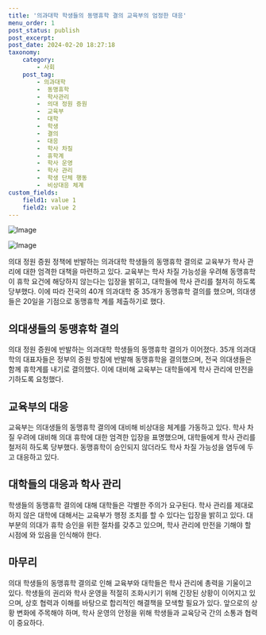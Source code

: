 ```yaml
---
title: '의과대학 학생들의 동맹휴학 결의 교육부의 엄정한 대응'
menu_order: 1
post_status: publish
post_excerpt: 
post_date: 2024-02-20 18:27:18
taxonomy:
    category:
        - 사회
    post_tag:
        - 의과대학
        -  동맹휴학
        -  학사관리
        -  의대 정원 증원
        -  교육부
        -  대학
        -  학생
        -  결의
        -  대응
        -  학사 차질
        -  휴학계
        -  학사 운영
        -  학사 관리
        -  학생 단체 행동
        -  비상대응 체계
custom_fields:
    field1: value 1
    field2: value 2
---
```


![Image](https://imgnews.pstatic.net/image/001/2024/02/20/PYH2024021913950001300_P4_20240220050106792.jpg?type=w647)

![Image](https://imgnews.pstatic.net/image/001/2024/02/20/PYH2024021906640001300_P4_20240220050106796.jpg?type=w647)

의대 정원 증원 정책에 반발하는 의과대학 학생들의 동맹휴학 결의로 교육부가 학사 관리에 대한 엄격한 대책을 마련하고 있다. 교육부는 학사 차질 가능성을 우려해 동맹휴학이 휴학 요건에 해당하지 않는다는 입장을 밝히고, 대학들에 학사 관리를 철저히 하도록 당부했다. 이에 따라 전국의 40개 의과대학 중 35개가 동맹휴학 결의를 했으며, 의대생들은 20일을 기점으로 동맹휴학 계를 제출하기로 했다.
## 의대생들의 동맹휴학 결의
의대 정원 증원에 반발하는 의과대학 학생들의 동맹휴학 결의가 이어졌다. 35개 의과대학의 대표자들은 정부의 증원 방침에 반발해 동맹휴학을 결의했으며, 전국 의대생들은 함께 휴학계를 내기로 결의했다. 이에 대비해 교육부는 대학들에게 학사 관리에 만전을 기하도록 요청했다.
## 교육부의 대응
교육부는 의대생들의 동맹휴학 결의에 대비해 비상대응 체계를 가동하고 있다. 학사 차질 우려에 대비해 의대 휴학에 대한 엄격한 입장을 표명했으며, 대학들에게 학사 관리를 철저히 하도록 당부했다. 동맹휴학이 승인되지 않더라도 학사 차질 가능성을 염두에 두고 대응하고 있다.
## 대학들의 대응과 학사 관리
학생들의 동맹휴학 결의에 대해 대학들은 각별한 주의가 요구된다. 학사 관리를 제대로 하지 않은 대학에 대해서는 교육부가 행정 조치를 할 수 있다는 입장을 밝히고 있다. 대부분의 의대가 휴학 승인을 위한 절차를 갖추고 있으며, 학사 관리에 만전을 기해야 할 시점에 와 있음을 인식해야 한다.
## 마무리
의대 학생들의 동맹휴학 결의로 인해 교육부와 대학들은 학사 관리에 총력을 기울이고 있다. 학생들의 권리와 학사 운영을 적절히 조화시키기 위해 긴장된 상황이 이어지고 있으며, 상호 협력과 이해를 바탕으로 합리적인 해결책을 모색할 필요가 있다. 앞으로의 상황 변화에 주목해야 하며, 학사 운영의 안정을 위해 학생들과 교육당국 간의 소통과 협력이 중요하다.
